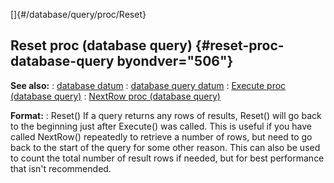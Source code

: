 []{#/database/query/proc/Reset}
## Reset proc (database query) {#reset-proc-database-query byondver="506"}
**See also:**
:   [database datum](#/database)
:   [database query datum](#/database/query)
:   [Execute proc (database query)](#/database/query/proc/Execute)
:   [NextRow proc (database query)](#/database/query/proc/NextRow)
<!-- -->
**Format:**
:   Reset()
If a query returns any rows of results, Reset() will go back to the
beginning just after Execute() was called. This is useful if you have
called NextRow() repeatedly to retrieve a number of rows, but need to go
back to the start of the query for some other reason. This can also be
used to count the total number of result rows if needed, but for best
performance that isn\'t recommended.